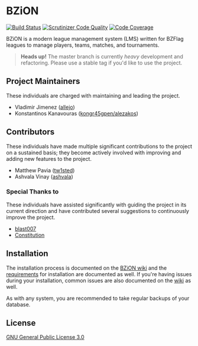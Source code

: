 # BZiON

[![Build Status](https://travis-ci.org/allejo/bzion.png?branch=master)](https://travis-ci.org/allejo/bzion)
[![Scrutinizer Code Quality](https://scrutinizer-ci.com/g/allejo/bzion/badges/quality-score.png?s=291afbdf9d3ff68b2e2f44e9d02533795bcbf107)](https://scrutinizer-ci.com/g/allejo/bzion/)
[![Code Coverage](https://scrutinizer-ci.com/g/allejo/bzion/badges/coverage.png?b=master)](https://scrutinizer-ci.com/g/allejo/bzion/code-structure/master?elementType=class&orderField=test_coverage&order=asc&changesExpanded=0)

BZiON is a modern league management system (LMS) written for BZFlag leagues to manage players, teams, matches, and tournaments.

> **Heads up!** The master branch is currently *heavy* development and refactoring. Please use a stable tag if you'd like to use the project.

## Project Maintainers

These individuals are charged with maintaining and leading the project.

- Vladimir Jimenez ([allejo](https://github.com/allejo))
- Konstantinos Kanavouras ([kongr45gpen/alezakos](https://github.com/kongr45gpen))

## Contributors

These individuals have made multiple significant contributions to the project on a sustained basis; they become actively involved with improving and adding new features to the project.

- Matthew Pavia ([tw1sted](https://github.com/mattpavia))
- Ashvala Vinay ([ashvala](https://github.com/Ashvala))

### Special Thanks to

These individuals have assisted significantly with guiding the project in its current direction and have contributed several suggestions to continuously improve the project.

- [blast007](https://github.com/blast007)
- [Constitution](https://github.com/macsforme)

## Installation

The installation process is documented on the [BZiON wiki](https://github.com/allejo/bzion/wiki/Installation) and the [requirements](https://github.com/allejo/bzion/wiki/Installation-Requirements) for installation are documented as well. If you're having issues during your installation, common issues are also documented on the [wiki](https://github.com/allejo/bzion/wiki/Installation-Troubleshooting) as well.

As with any system, you are recommended to take regular backups of your database.

## License

[GNU General Public License 3.0](https://github.com/allejo/bzion/blob/master/LICENSE.md)
